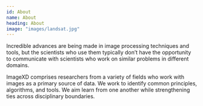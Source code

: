 ```yaml
---
id: About
name: About
heading: About
image: "images/landsat.jpg"
---
```


Incredible advances are being made in image processing techniques and tools, but the scientists who use them typically don’t have the opportunity to communicate with scientists who work on similar problems in different domains.

ImageXD comprises researchers from a variety of fields who work with images as a
primary source of data. We work to identify common principles, algorithms, and
tools.  We aim learn from one another while strengthening ties across
disciplinary boundaries.
